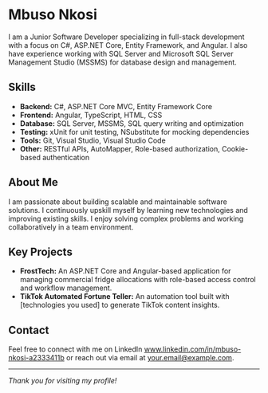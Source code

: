 # Mbuso Nkosi

I am a Junior Software Developer specializing in full-stack development with a focus on C#, ASP.NET Core, Entity Framework, and Angular. I also have experience working with SQL Server and Microsoft SQL Server Management Studio (MSSMS) for database design and management.

## Skills

- **Backend:** C#, ASP.NET Core MVC, Entity Framework Core  
- **Frontend:** Angular, TypeScript, HTML, CSS  
- **Database:** SQL Server, MSSMS, SQL query writing and optimization  
- **Testing:** xUnit for unit testing, NSubstitute for mocking dependencies  
- **Tools:** Git, Visual Studio, Visual Studio Code  
- **Other:** RESTful APIs, AutoMapper, Role-based authorization, Cookie-based authentication

## About Me

I am passionate about building scalable and maintainable software solutions. I continuously upskill myself by learning new technologies and improving existing skills. I enjoy solving complex problems and working collaboratively in a team environment.

## Key Projects

- **FrostTech:** An ASP.NET Core and Angular-based application for managing commercial fridge allocations with role-based access control and workflow management.
- **TikTok Automated Fortune Teller:** An automation tool built with [technologies you used] to generate TikTok content insights.

## Contact

Feel free to connect with me on LinkedIn www.linkedin.com/in/mbuso-nkosi-a2333411b or reach out via email at your.email@example.com.

---

*Thank you for visiting my profile!*
